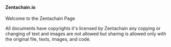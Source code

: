 #### Zentachain.io

Welcome to the Zentachain Page

All documents have copyrights it's licensed by Zentachain any copying or changing of text and images are not allowed but sharing is allowed only with the original file, texts, images, and code.

